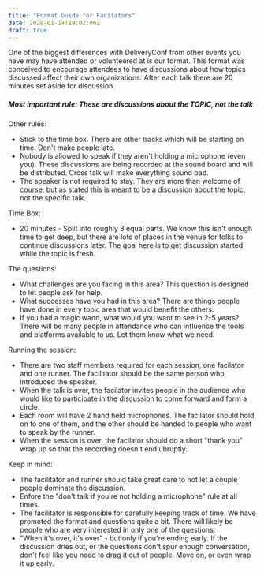 ```yaml
---
title: "Format Guide for Facilators"
date: 2020-01-14T19:02:06Z
draft: true
---
```


One of the biggest differences with DeliveryConf from other events you have may have attended or volunteered at is our format. This format was conceived to encourage attendees to have discussions about how topics discussed affect their own organizations. After each talk there are 20 minutes set aside for discussion.

##### Most important rule: These are discussions about the TOPIC, not the talk

Other rules:

- Stick to the time box. There are other tracks which will be starting on time. Don't make people late.
- Nobody is allowed to speak if they aren't holding a microphone (even you). These discussions are being recorded at the sound board and will be distributed. Cross talk will make everything sound bad.
- The speaker is not required to stay. They are more than welcome of course, but as stated this is meant to be a discussion about the topic, not the specific talk.

Time Box:

- 20 minutes - Split into roughly 3 equal parts. We know this isn't enough time to get deep, but there are lots of places in the venue for folks to continue discussions later. The goal here is to get discussion started while the topic is fresh.

The questions:

- What challenges are you facing in this area? This question is designed to let people ask for help.
- What successes have you had in this area? There are things people have done in every topic area that would benefit the others.
- If you had a magic wand, what would you want to see in 2-5 years? There will be many people in attendance who can influence the tools and platforms available to us. Let them know what we need.

Running the session:

- There are two staff members required for each session, one facilator and one runner. The facilitator should be the same person who introduced the speaker.
- When the talk is over, the facilator invites people in the audience who would like to participate in the discussion to come forward and form a circle.
- Each room will have 2 hand held microphones. The facilator should hold on to one of them, and the other should be handed to people who want to speak by the runner.
- When the session is over, the facilator should do a short "thank you" wrap up so that the recording doesn't end ubruptly.

Keep in mind:

- The facilitator and runner should take great care to not let a couple people dominate the discussion.
- Enfore the "don't talk if you're not holding a microphone" rule at all times.
- The facilitator is responsible for carefully keeping track of time. We have promoted the format and questions quite a bit. There will likely be people who are very interested in only one of the questions.
- "When it's over, it's over" - but only if you're ending early. If the discussion dries out, or the questions don't spur enough conversation, don't feel like you need to drag it out of people. Move on, or even wrap it up early.
